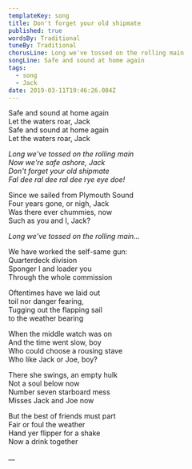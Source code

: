 ```yaml
---
templateKey: song
title: Don't forget your old shipmate
published: true
wordsBy: Traditional
tuneBy: Traditional
chorusLine: Long we've tossed on the rolling main
songLine: Safe and sound at home again
tags:
  - song
  - Jack
date: 2019-03-11T19:46:26.084Z
---
```

Safe and sound at home again\
Let the waters roar, Jack\
Safe and sound at home again\
Let the waters roar, Jack

_Long we've tossed on the rolling main_\
_Now we're safe ashore, Jack_\
_Don't forget your old shipmate_\
_Fal dee ral dee ral dee rye eye doe!_

Since we sailed from Plymouth Sound\
Four years gone, or nigh, Jack\
Was there ever chummies, now\
Such as you and I, Jack?

_Long we've tossed on the rolling main..._

We have worked the self-same gun:\
Quarterdeck division\
Sponger I and loader you\
Through the whole commission

Oftentimes have we laid out\
toil nor danger fearing,\
Tugging out the flapping sail\
to the weather bearing

When the middle watch was on\
And the time went slow, boy\
Who could choose a rousing stave\
Who like Jack or Joe, boy?

There she swings, an empty hulk\
Not a soul below now\
Number seven starboard mess\
Misses Jack and Joe now

But the best of friends must part\
Fair or foul the weather\
Hand yer flipper for a shake\
Now a drink together

__
